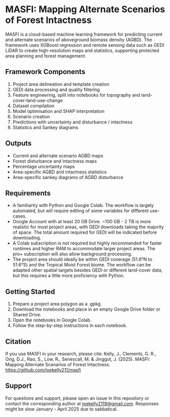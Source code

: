 # MASFI: Mapping Alternate Scenarios of Forest Intactness

MASFI is a cloud-based machine learning framework for predicting current and alternate scenarios of aboveground biomass density (AGBD). The framework uses XGBoost regression and remote sensing data such as GEDI LiDAR to create high-resolution maps and statistics, supporting protected area planning and forest management.

## Framework Components

1. Project area delineation and template creation
2. GEDI data processing and quality filtering
3. Feature engineering, split into notebooks for topography and land-cover-land-use-change
4. Dataset compilation
5. Model optimisation and SHAP interpretation
6. Scenario creation
7. Predictions with uncertainty and disturbance / intactness
8. Statistics and Sankey diagrams


## Outputs

- Current and alternate scenario AGBD maps
- Forest disturbance and intactness maps
- Percentage uncertainty maps
- Area-specific AGBD and intactness statistics
- Area-specific sankey diagrams of AGBD disturbance

## Requirements

- A familiarity with Python and Google Colab. The workflow is largely automated, but will require editing of some variables for different use-cases.
- Google Account with at least 20 GB Drive. ~100 GB - 2 TB is more realistic for most project areas, with GEDI downloads taking the majority of space. The total amount required for GEDI will be indicated before downloading.
- A Colab subscription is not required but highly recommended for faster runtimes and higher RAM to accommodate larger project areas. The pro+ subscription will also allow background processing.
- The project area should ideally be within GEDI coverage (51.6°N to 51.6°S) and the Tropical Moist Forest biome. The workflow can be adapted other spatial targets besides GEDI or different land-cover data, but this requires a little more proficiency with Python.

## Getting Started

1. Prepare a project area polygon as a .gpkg.
2. Download the notebooks and place in an empty Google Drive folder or Shared Drive.
3. Open the notebooks in Google Colab.
4. Follow the step-by-step instructions in each notebook.

## Citation

If you use MASFI in your research, please cite:
Kelly, J., Clements, G. R., Ong, D.J., Rao, S., Low, R., Senescall, M. & Jinggut, J. (2025). MASFI: Mapping Alternate Scenarios of Forest Intactness. https://github.com/joekelly211/masfi

## Support

For questions and support, please open an issue in this repository or contact the corresponding author at joekelly2119@gmail.com. Responses might be slow January - April 2025 due to sabbatical.
